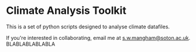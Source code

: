 # Climate Analysis Toolkit

This is a set of python scripts designed to analyse climate datafiles.

If you're interested in collaborating, email me at s.w.mangham@soton.ac.uk.
BLABLABLABLABLA
